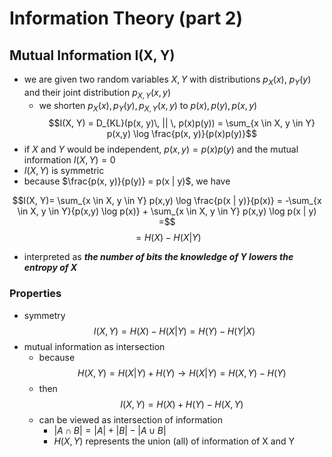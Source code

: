 # Information Theory (part 2)
## Mutual Information I(X, Y)
- we are given two random variables $X, Y$ with distributions $p_X(x)$, $p_Y(y)$ and their joint distribution $p_{X, Y}(x, y)$
	- we shorten $p_X(x), p_Y(y), p_{X, Y}(x, y)$  to $p(x), p(y), p(x, y)$
$$I(X, Y) = D_{KL}(p(x, y)\, || \, p(x)p(y)) = \sum_{x \in X, y \in Y} p(x,y) \log \frac{p(x, y)}{p(x)p(y)}$$
- if $X$ and $Y$ would be independent, $p(x, y)=p(x)p(y)$ and the mutual information $I(X, Y)=0$
- $I(X, Y)$ is symmetric
- because $\frac{p(x, y)}{p(y)} = p(x | y)$, we have

$$I(X, Y)= \sum_{x \in X, y \in Y} p(x,y) \log \frac{p(x | y)}{p(x)} = -\sum_{x \in X, y \in Y}{p(x,y) \log p(x)} + \sum_{x \in X, y \in Y} p(x,y) \log p(x | y) =$$
$$=H(X) - H(X|Y)$$
- interpreted as ***the number of bits the knowledge of Y lowers the entropy of X***

### Properties
- symmetry
$$I(X, Y) = H(X) - H(X|Y) = H(Y) - H(Y|X)$$
- mutual information as intersection
	- because 
		$$H(X, Y) = H(X|Y) + H(Y) \rightarrow H(X|Y)=H(X,Y) - H(Y)$$
	- then
		$$I(X,Y) = H(X) + H(Y) - H(X,Y)$$
	- can be viewed as intersection of information
		- $|A \cap B| = |A| + |B| - |A \cup B|$
		- $H(X, Y)$ represents the union (all) of information of X and Y